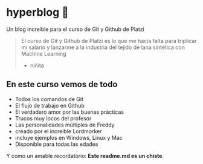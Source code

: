 # hyperblog 💚
Un blog increible para el curso de Git y Github de Platzi 
> El curso de Git y Github de Platzi es lo que me hacía falta para triplicar mi salario y lanzarme a la industria del tejido de lana sintética con Machine Learning
> - niñita

## En este curso vemos de todo
* Todos los comandos de Git
* El flujo de trabajo en Github
* El verdadero amor por las buenas prácticas
* Trucos muy locos del profesor
* Las personalidades múltiples de Freddy
* creado por el increible Lordmorker
* incluye ejemplos en Windows, Linux y Mac
* Disponible para todas las edades

Y como un amable recordatorio: **Este readme.md es un chiste**.